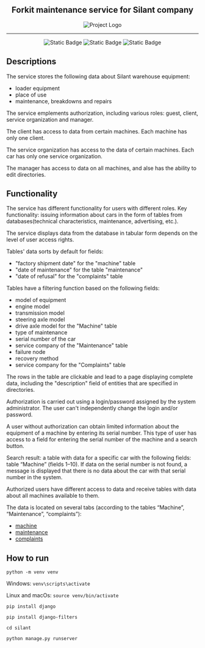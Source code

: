 <h2 align="center">Forkit maintenance service for Silant company</h2>
<p align="center">
    <img src="https://ibb.co/sqn16wY" alt="Project Logo">
</p>
<hr>
<p align="center">
   <img alt="Static Badge" src="https://img.shields.io/badge/Python-3.9.13-red">
   <img alt="Static Badge" src="https://img.shields.io/badge/Django-4.2.6-blue">
   <img alt="Static Badge" src="https://img.shields.io/badge/License-MIT-green">
</p>

## Descriptions

The service stores the following data about Silant warehouse
equipment:
<ul>
<li>loader equipment</li>
<li>place of use</li>
<li>maintenance, breakdowns and repairs</li>
</ul>

The service emplements authorization, including
various roles: guest, client, service organization
and manager.

The client has access to data from certain machines.
Each machine has only one client.

The service organization has access to the data of certain machines.
Each car has only one service organization.

The manager has access to data on all machines, and alse
has the ability to edit directories.

## Functionality

The service has different functionality for users with different roles.
Key functionality: issuing information about cars in the form of tables from databases(technical characteristics,
maintenance, advertising, etc.).

The service displays data from the database in tabular form
depends on the level of user access rights.

Tables' data sorts by default for fields:
<ul>
<li>"factory shipment date" for the "machine" table</li>
<li>"date of maintenance" for the table "maintenance"</li>
<li>"date of refusal" for the "complaints" table</li>
</ul>

Tables have a filtering function based on the following fields:
<ul>
<li>model of equipment</li>
<li>engine model</li>
<li>transmission model</li>
<li>steering axle model</li>
<li>drive axle model for the "Machine" table</li>
<li>type of maintenance</li>
<li>serial number of the car</li>
<li>service company of the "Maintenance" table</li>
<li>failure node</li>
<li>recovery method</li>
<li>service company for the "Complaints" table</li>
</ul>

The rows in the table are clickable and lead 
to a page displaying complete data, including the "description"
field of entities that are specified in directories.

Authorization is carried out using a login/password assigned
by the system administrator. The user can't independently change
the login and/or password.

A user without authorization can obtain limited information about the equipment of a machine by entering its serial number. This type of user has access to a field for entering the serial number of the machine and a search button.

Search result: a table with data for a specific car with the following fields: table “Machine” (fields 1–10). 
If data on the serial number is not found, a message is displayed that there is no data about the car with that serial number in the system.

Authorized users have different access to data and receive tables with data about all machines available to them.

The data is located on several tabs (according to the tables “Machine”, “Maintenance”, “complaints”):
<ul>
<li><a href="https://ibb.co/sq1LV7s">machine</a></li>
<li><a href="https://ibb.co/QXzm8VR">maintenance</a></li>
<li><a href="https://ibb.co/sv4zgpH">complaints</a></li>
</ul>

## How to run

`python -m venv venv`

Windows:
`venv\scripts\activate`

Linux and macOs:
`source venv/bin/activate`

`pip install django`

`pip install django-filters`

`cd silant`

`python manage.py runserver`
